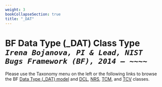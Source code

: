 ```yaml
---
weight: 3
bookCollapseSection: true
title: "_DAT"
---
```

# BF Data Type (_DAT) Class Type <br/> _`Irena Bojanova, PI & Lead, NIST Bugs Framework (BF), 2014 – ~~~~`_

Please use the Taxonomy menu on the left or the following links to browse the BF [Data Type (_DAT) model](/BF/info/bf-classes/_dat/model/) and [DCL](/BF/info/bf-classes/_dat/dcl), [NRS](/BF/info/bf-classes/_dat/nrs), [TCM](/BF/info/bf-classes/_dat/tcm), and [TCV](/BF/info/bf-classes/_dat/tcv) classes.


